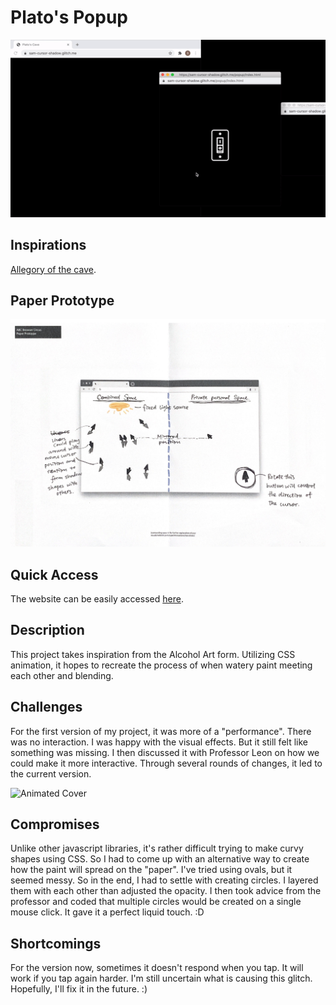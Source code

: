 # Plato's Popup

![Animated Cover](img/projectc.gif)

## Inspirations
[Allegory of the cave](https://en.wikipedia.org/wiki/Allegory_of_the_cave).

## Paper Prototype
![paper-prototype](img/paper.png)

## Quick Access
The website can be easily accessed [here](https://sam-cursor-shadow.glitch.me/). 

## Description
This project takes inspiration from the Alcohol Art form. Utilizing CSS animation, it hopes to recreate the process of when watery paint meeting each other and blending.

## Challenges
For the first version of my project, it was more of a "performance". There was no interaction. I was happy with the visual effects. But it still felt like something was missing. I then discussed it with Professor Leon on how we could make it more interactive. Through several rounds of changes, it led to the current version.

![Animated Cover](img/demo-1.gif)

## Compromises
Unlike other javascript libraries, it's rather difficult trying to make curvy shapes using CSS. So I had to come up with an alternative way to create how the paint will spread on the "paper". I've tried using ovals, but it seemed messy. So in the end, I had to settle with creating circles. I layered them with each other than adjusted the opacity. I then took advice from the professor and coded that multiple circles would be created on a single mouse click. It gave it a perfect liquid touch. :D

## Shortcomings
For the version now, sometimes it doesn't respond when you tap. It will work if you tap again harder. I'm still uncertain what is causing this glitch. Hopefully, I'll fix it in the future. :)
